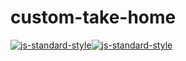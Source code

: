 # custom-take-home

[![js-standard-style](https://cdn.rawgit.com/standard/standard/master/badge.svg)](http://standardjs.com)[![js-standard-style](https://cdn.rawgit.com/standard/standard/master/badge.svg)](http://standardjs.com)
